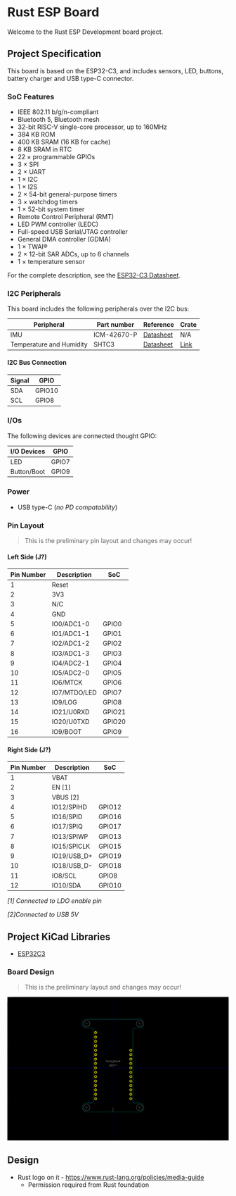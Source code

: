 # Rust ESP Board

Welcome to the Rust ESP Development board project.

## Project Specification 

This board is based on the ESP32-C3, and includes sensors, LED, buttons, battery charger and USB type-C connector.

### SoC Features


* IEEE 802.11 b/g/n-compliant
* Bluetooth 5, Bluetooth mesh
* 32-bit RISC-V single-core processor, up to 160MHz
* 384 KB ROM
* 400 KB SRAM (16 KB for cache)
* 8 KB SRAM in RTC
* 22 × programmable GPIOs
* 3 × SPI
* 2 × UART
* 1 × I2C
* 1 × I2S
* 2 × 54-bit general-purpose timers
* 3 × watchdog timers
* 1 × 52-bit system timer
* Remote Control Peripheral (RMT)
* LED PWM controller (LEDC)
* Full-speed USB Serial/JTAG controller
* General DMA controller (GDMA)
* 1 × TWAI®
* 2 × 12-bit SAR ADCs, up to 6 channels
* 1 × temperature sensor

For the complete description, see the [ESP32-C3 Datasheet](https://www.espressif.com/sites/default/files/documentation/esp32-c3_datasheet_en.pdf).

### I2C Peripherals

This board includes the following peripherals over the I2C bus:

| Peripheral                | Part number  | Reference                                                                   | Crate |
|---------------------------|--------------|-----------------------------------------------------------------------------|-------|
| IMU                       | ICM-42670-P  | [Datasheet](https://invensense.tdk.com/download-pdf/icm-42670-p-datasheet/) | N/A   |
| Temperature and Humidity  | SHTC3        | [Datasheet](https://www.sensirion.com/en/environmental-sensors/humidity-sensors/digital-humidity-sensor-shtc3-our-new-standard-for-consumer-electronics/)            | [Link](https://crates.io/crates/shtcx)       |

#### I2C Bus Connection

| Signal     | GPIO        |
|------------|-------------|
| SDA        | GPIO10      |
| SCL        | GPIO8       |

### I/Os

The following devices are connected thought GPIO:

| I/O Devices | GPIO   |
|-------------|--------|
| LED         | GPIO7  |
| Button/Boot | GPIO9  |

### Power

* USB type-C (*no PD compatability*)

### Pin Layout

> This is the preliminary pin layout and changes may occur!

#### Left Side (J?)

| Pin Number | Description    | SoC     |
|------------|----------------|---------|
| 1          | Reset          |         |
| 2          | 3V3            |         |
| 3          | N/C            |         |
| 4          | GND            |         |
| 5          | IO0/ADC1-0     | GPIO0   |
| 6          | IO1/ADC1-1     | GPIO1   |
| 7          | IO2/ADC1-2     | GPIO2   |
| 8          | IO3/ADC1-3     | GPIO3   |
| 9          | IO4/ADC2-1     | GPIO4   |
| 10         | IO5/ADC2-0     | GPIO5   |
| 11         | IO6/MTCK       | GPIO6   |
| 12         | IO7/MTDO/LED   | GPIO7   |
| 13         | IO9/LOG        | GPIO8   |
| 14         | IO21/U0RXD     | GPIO21  |
| 15         | IO20/U0TXD     | GPIO20  |
| 16         | IO9/BOOT       | GPIO9   |

#### Right Side (J?)

| Pin Number | Description    | SoC     |
|------------|----------------|---------|
| 1          | VBAT           |         |
| 2          | EN [1]         |         |
| 3          | VBUS [2]       |         |
| 4          | IO12/SPIHD     | GPIO12  |
| 5          | IO16/SPID      | GPIO16  |
| 6          | IO17/SPIQ      | GPIO17  |
| 7          | IO13/SPIWP     | GPIO13  |
| 8          | IO15/SPICLK    | GPIO15  |
| 9          | IO19/USB_D+    | GPIO19  |
| 10         | IO18/USB_D-    | GPIO18  |
| 11         | IO8/SCL        | GPIO8   |
| 12         | IO10/SDA       | GPIO10  |

*[1] Connected to LDO enable pin*

*[2]Connected to USB 5V*

## Project KiCad Libraries

* [ESP32C3](https://github.com/espressif/kicad-libraries)

### Board Design

> This is the preliminary layout and changes may occur!

![Board Layout](/assets/Rust_Board_Footprint.png)

## Design

* Rust logo on it - https://www.rust-lang.org/policies/media-guide
  * Permission required from Rust foundation